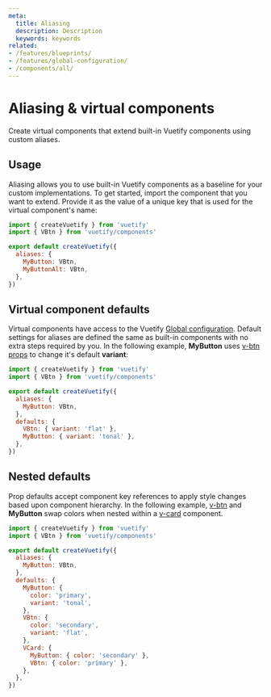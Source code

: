 ```yaml
---
meta:
  title: Aliasing
  description: Description
  keywords: keywords
related:
- /features/blueprints/
- /features/global-configuration/
- /components/all/
---
```


# Aliasing & virtual components

Create virtual components that extend built-in Vuetify components using custom aliases.

<entry />

## Usage

Aliasing allows you to use built-in Vuetify components as a baseline for your custom implementations. To get started, import the component that you want to extend. Provide it as the value of a unique key that is used for the virtual component's name:

```js { resource="src/plugins/vuetify.js"}
import { createVuetify } from 'vuetify'
import { VBtn } from 'vuetify/components'

export default createVuetify({
  aliases: {
    MyButton: VBtn,
    MyButtonAlt: VBtn,
  },
})
```

## Virtual component defaults

Virtual components have access to the Vuetify [Global configuration](/features/global-configuration/). Default settings for aliases are defined the same as built-in components with no extra steps required by you. In the following example, **MyButton** uses [v-btn props](/api/v-btn/#props) to change it's default **variant**:

```js { resource="src/plugins/vuetify.js"}
import { createVuetify } from 'vuetify'
import { VBtn } from 'vuetify/components'

export default createVuetify({
  aliases: {
    MyButton: VBtn,
  },
  defaults: {
    VBtn: { variant: 'flat' },
    MyButton: { variant: 'tonal' },
  },
})
```

## Nested defaults

Prop defaults accept component key references to apply style changes based upon component hierarchy. In the following example, [v-btn](/components/buttons/) and **MyButton** swap colors when nested within a [v-card](/components/cards/) component.

```js { resource="src/plugins/vuetify.js"}
import { createVuetify } from 'vuetify'
import { VBtn } from 'vuetify/components'

export default createVuetify({
  aliases: {
    MyButton: VBtn,
  },
  defaults: {
    MyButton: {
      color: 'primary',
      variant: 'tonal',
    },
    VBtn: {
      color: 'secondary',
      variant: 'flat',
    },
    VCard: {
      MyButton: { color: 'secondary' },
      VBtn: { color: 'primary' },
    },
  },
})
```

<backmatter />
